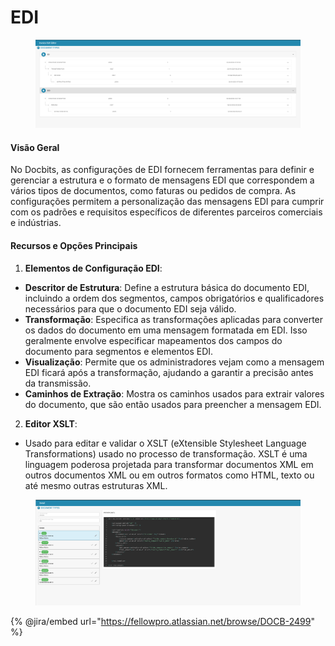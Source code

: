 # EDI

<figure><img src="../../../../.gitbook/assets/Bildschirmfoto 2024-05-08 um 09.49.21.png" alt=""><figcaption></figcaption></figure>

#### Visão Geral

No Docbits, as configurações de EDI fornecem ferramentas para definir e gerenciar a estrutura e o formato de mensagens EDI que correspondem a vários tipos de documentos, como faturas ou pedidos de compra. As configurações permitem a personalização das mensagens EDI para cumprir com os padrões e requisitos específicos de diferentes parceiros comerciais e indústrias.

#### Recursos e Opções Principais

1. **Elementos de Configuração EDI**:
* **Descritor de Estrutura**: Define a estrutura básica do documento EDI, incluindo a ordem dos segmentos, campos obrigatórios e qualificadores necessários para que o documento EDI seja válido.
* **Transformação**: Especifica as transformações aplicadas para converter os dados do documento em uma mensagem formatada em EDI. Isso geralmente envolve especificar mapeamentos dos campos do documento para segmentos e elementos EDI.
* **Visualização**: Permite que os administradores vejam como a mensagem EDI ficará após a transformação, ajudando a garantir a precisão antes da transmissão.
* **Caminhos de Extração**: Mostra os caminhos usados para extrair valores do documento, que são então usados para preencher a mensagem EDI.
2. **Editor XSLT**:
* Usado para editar e validar o XSLT (eXtensible Stylesheet Language Transformations) usado no processo de transformação. XSLT é uma linguagem poderosa projetada para transformar documentos XML em outros documentos XML ou em outros formatos como HTML, texto ou até mesmo outras estruturas XML.

<figure><img src="../../../../.gitbook/assets/Bildschirmfoto 2024-05-08 um 09.49.59.png" alt=""><figcaption></figcaption></figure>

{% @jira/embed url="https://fellowpro.atlassian.net/browse/DOCB-2499" %}
